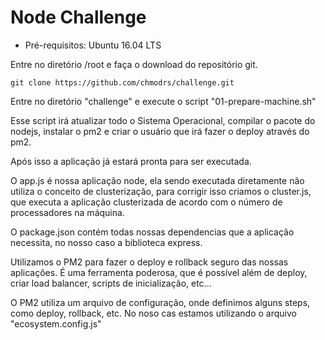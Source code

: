 # Node Challenge

* Pré-requisitos: Ubuntu 16.04 LTS

Entre no diretório /root e faça o download do repositório git.

```
git clone https://github.com/chmodrs/challenge.git
```

Entre no diretório "challenge" e execute o script "01-prepare-machine.sh"

Esse script irá atualizar todo o Sistema Operacional, compilar o pacote do nodejs, instalar o pm2 e
criar o usuário que irá fazer o deploy através do pm2.

Após isso a aplicação já estará pronta para ser executada.

O app.js é nossa aplicação node, ela sendo executada diretamente não utiliza o conceito de 
clusterização, para corrigir isso criamos o cluster.js, que executa a aplicação clusterizada de 
acordo com o número de processadores na máquina.

O package.json contém todas nossas dependencias que a aplicação necessita, no nosso caso a biblioteca
express.

Utilizamos o PM2 para fazer o deploy e rollback seguro das nossas aplicações. É uma ferramenta poderosa, que é possível além de deploy, criar load balancer, scripts de inicialização, etc...

O PM2 utiliza um arquivo de configuração, onde definimos alguns steps, como deploy, rollback, etc. No noso cas estamos utilizando o arquivo "ecosystem.config.js"


